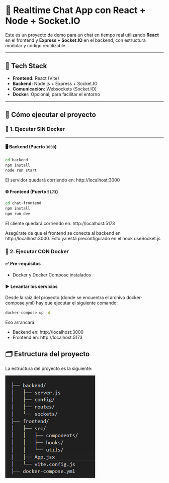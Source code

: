 # 💬 Realtime Chat App con React + Node + Socket.IO

Este es un proyecto de demo para un chat en tiempo real utilizando **React** en el frontend y **Express + Socket.IO** en el backend, con estructura modular y código reutilizable.

---

## 🧰 Tech Stack

- **Frontend:** React (Vite)
- **Backend:** Node.js + Express + Socket.IO
- **Comunicación:** Websockets (Socket.IO)
- **Docker:** Opcional, para facilitar el entorno

---

## 🚀 Cómo ejecutar el proyecto

### 🔧 1. Ejecutar SIN Docker

---

#### 🖥 Backend (Puerto `3000`)

```bash
cd backend
npm install
node run start
```

El servidor quedará corriendo en: http://localhost:3000

#### 🌐 Frontend (Puerto `5173`)

```bash
cd chat-frontend
npm install
npm run dev
```

El cliente quedará corriendo en: http://localhost:5173

Asegúrate de que el frontend se conecta al backend en http://localhost:3000. Esto ya está preconfigurado en el hook useSocket.js

### 🐳 2. Ejecutar CON Docker

#### ✅ Pre-requisitos
- Docker y Docker Compose instalados

#### ▶️ Levantar los servicios
Desde la raíz del proyecto (donde se encuentra el archivo docker-compose.yml) hay que ejecutar el siguiente comando:
```bash
docker-compose up -d
```

Eso arrancará:
- Backend en: http://localhost:3000
- Frontend en: http://localhost:5173

## 🗂️ Estructura del proyecto
La estructura del proyecto es la siguiente:

![Estructura del proyecto](./images/folders.png)